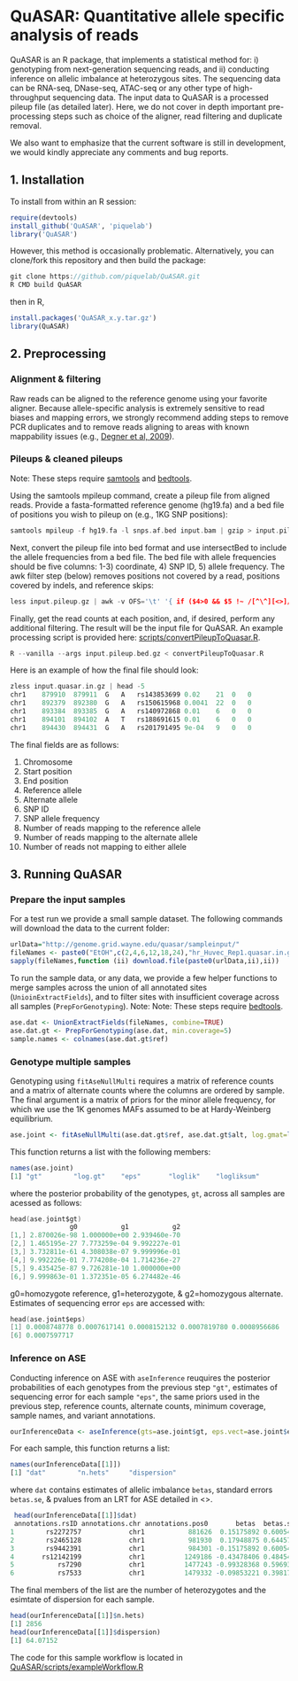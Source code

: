 # QuASAR: Quantitative allele specific analysis of reads
QuASAR is an R package, that implements a statistical method for: i) genotyping from next-generation sequencing reads, and ii) conducting inference on allelic imbalance at heterozygous sites. The sequencing data can be RNA-seq, DNase-seq, ATAC-seq or any other type of high-throughput sequencing data. The input data to QuASAR is a processed pileup file (as detailed later). Here, we do not cover in depth important pre-processing steps such as choice of the aligner, read filtering and duplicate removal.

We also want to emphasize that the current software is still in development, we would kindly appreciate any comments and bug reports.
<!---
Prior to analsyis, RNA-Seq data must undergo alignment with a modern aligner, quality filtering, duplicate removal, and the creation of pileups. There are many tools and tutorials available for preprocessing Next Generation Sequencing data, but we will only describe the tools we used and expect the user to have basic familiarity with standard bioinformatics command-line tools. Our goal with this tutorial is to cover the following:

1. Installing QuASAR
2. Preprocessing 
   * Alignment, filtering, and removing duplicates. (Description of, not a tutorial how)
   * Pileups and clean pileups
3. QuASAR analyis pipeline
   * Genotyping single or multiple samples
   * Inference on ASE
   * Sample workflow

**Quick-start**: Users comfortable processing RNA-Seq data to the level of pileups should skip to the second step of preprocessing. 
-->

## 1. Installation

To install from within an R session:

```R
require(devtools)
install_github('QuASAR', 'piquelab')
library('QuASAR')
```

However, this method is occasionally problematic. Alternatively, you can clone/fork this repository and then build the package:
```C
git clone https://github.com/piquelab/QuASAR.git
R CMD build QuASAR
```
then in R,
```R
install.packages('QuASAR_x.y.tar.gz')
library(QuASAR)
```

## 2. Preprocessing
### Alignment & filtering
Raw reads can be aligned to the reference genome using your favorite aligner. Because allele-specific analysis is extremely sensitive to read biases and mapping errors, we strongly recommend adding steps to remove PCR duplicates and to remove reads aligning to areas with known mappability issues (e.g., [Degner et al, 2009]).


### Pileups & cleaned pileups
Note: These steps require [samtools] and [bedtools].

Using the samtools mpileup command, create a pileup file from aligned reads. Provide a fasta-formatted reference genome (hg19.fa) and a bed file of positions you wish to pileup on (e.g., 1KG SNP positions):

```C
samtools mpileup -f hg19.fa -l snps.af.bed input.bam | gzip > input.pileup.gz
```

Next, convert the pileup file into bed format and use intersectBed to include the allele frequencies from a bed file. The bed file with allele frequencies should be five columns: 1-3) coordinate, 4) SNP ID, 5) allele frequency. The awk filter step (below) removes positions not covered by a read, positions covered by indels, and reference skips:

```C
less input.pileup.gz | awk -v OFS='\t' '{ if ($4>0 && $5 !~ /[^\^][<>]/ && $5 !~ /\+[0-9]+[ACGTNacgtn]+/ && $5 !~ /-[0-9]+[ACGTNacgtn]+/ && $5 !~ /[^\^]\*/) print $1,$2-1,$2,$3,$4,$5,$6}' | sortBed -i stdin | intersectBed -a stdin -b snps.af.bed -wo | cut -f 1-7,11-14 | gzip > input.pileup.bed.gz
```

Finally, get the read counts at each position, and, if desired, perform any additional filtering. The result will be the input file for QuASAR. An example processing script is provided here: [scripts/convertPileupToQuasar.R].

```C
R --vanilla --args input.pileup.bed.gz < convertPileupToQuasar.R
```

Here is an example of how the final file should look:

```C
zless input.quasar.in.gz | head -5
chr1	879910	879911	G	A	rs143853699	0.02	21	0	0
chr1	892379	892380	G	A	rs150615968	0.0041	22	0	0
chr1	893384	893385	G	A	rs140972868	0.01	6	0	0
chr1	894101	894102	A	T	rs188691615	0.01	6	0	0
chr1	894430	894431	G	A	rs201791495	9e-04	9	0	0
```

The final fields are as follows: 
1. Chromosome 
2. Start position 
3. End position 
4. Reference allele 
5. Alternate allele 
6. SNP ID 
7. SNP allele frequency 
8. Number of reads mapping to the reference allele 
9. Number of reads mapping to the alternate allele 
10. Number of reads not mapping to either allele

## 3. Running QuASAR

### Prepare the input samples 
For a test run we provide a small sample dataset. The following commands will download the data to the current folder:

```R
urlData="http://genome.grid.wayne.edu/quasar/sampleinput/"
fileNames <- paste0("EtOH",c(2,4,6,12,18,24),"hr_Huvec_Rep1.quasar.in.gz")
sapply(fileNames,function (ii) download.file(paste0(urlData,ii),ii))
```

To run the sample data, or any data, we provide a few helper functions to merge samples across the union of all annotated sites (`UnioinExtractFields`), and to filter sites with insufficient coverage across all samples (`PrepForGenotyping`). Note: Note: These steps require [bedtools].

```R
ase.dat <- UnionExtractFields(fileNames, combine=TRUE)
ase.dat.gt <- PrepForGenotyping(ase.dat, min.coverage=5)
sample.names <- colnames(ase.dat.gt$ref)
```

### Genotype multiple samples
Genotyping using `fitAseNullMulti` requires a matrix of reference counts and a matrix of alternate counts where the columns are ordered by sample. The final argument is a matrix of priors for the minor allele frequency, for which we use the 1K genomes MAFs assumed to be at Hardy-Weinberg equilibrium.  
```R
ase.joint <- fitAseNullMulti(ase.dat.gt$ref, ase.dat.gt$alt, log.gmat=log(ase.dat.gt$gmat))
```
This function returns a list with the following members:
```R
names(ase.joint)
[1] "gt"        "log.gt"    "eps"       "loglik"    "logliksum"
```
where the posterior probability of the genotypes, `gt`, across all samples are acessed as follows:
```C
head(ase.joint$gt)
               g0           g1           g2
[1,] 2.870026e-98 1.000000e+00 2.939460e-70
[2,] 1.465195e-27 7.773259e-04 9.992227e-01
[3,] 3.732811e-61 4.308038e-07 9.999996e-01
[4,] 9.992226e-01 7.774208e-04 1.714236e-27
[5,] 9.435425e-87 9.726281e-10 1.000000e+00
[6,] 9.999863e-01 1.372351e-05 6.274482e-46
```
g0=homozygote reference, g1=heterozygote, & g2=homozygous alternate. Estimates of sequencing error `eps` are accessed with:
```C
head(ase.joint$eps)
[1] 0.0008748778 0.0007617141 0.0008152132 0.0007819780 0.0008956686
[6] 0.0007597717
```

### Inference on ASE
Conducting inference on ASE with `aseInference` reuquires the posterior probabilities of each genotypes from the previous step `"gt"`, estimates of sequencing error for each sample `"eps"`, the same priors used in the previous step, reference counts, alternate counts, minimum coverage, sample names, and variant annotations. 
```R
ourInferenceData <- aseInference(gts=ase.joint$gt, eps.vect=ase.joint$eps, priors=ase.dat.gt$gmat, ref.mat=ase.dat.gt$ref, alt.mat=ase.dat.gt$alt, min.cov=10, sample.names=sample.names, annos=ase.dat.gt$annotations)
```
For each sample, this function returns a list:
```R
names(ourInferenceData[[1]])
[1] "dat"        "n.hets"     "dispersion"
```
where `dat` contains estimates of allelic imbalance `betas`, standard errors `betas.se`, & pvalues from an LRT for ASE detailed in <>.
```R
 head(ourInferenceData[[1]]$dat)
 annotations.rsID annotations.chr annotations.pos0       betas  betas.se    pval3 
1        rs2272757            chr1           881626  0.15175892 0.6005410 0.80049721
2        rs2465128            chr1           981930  0.17948875 0.6445723 0.78065789
3        rs9442391            chr1           984301 -0.15175892 0.6005410 0.80049721
4       rs12142199            chr1          1249186 -0.43478406 0.4845478 0.36955958
5           rs7290            chr1          1477243 -0.99328368 0.5969363 0.09611857
6           rs7533            chr1          1479332 -0.09853221 0.3981711 0.80455070
```
The final members of the list are the number of heterozygotes and the esimtate of dispersion for each sample.
```R
head(ourInferenceData[[1]]$n.hets)
[1] 2856
head(ourInferenceData[[1]]$dispersion)
[1] 64.07152
```

The code for this sample workflow is located in 
[QuASAR/scripts/exampleWorkflow.R](https://github.com/piquelab/QuASAR/blob/master/scripts/exampleWorkflow.R)

<!-- links -->
[Degner et al, 2009]:http://www.ncbi.nlm.nih.gov/pubmed/19808877
[scripts/convertPileupToQuasar.R]:scripts/convertPileupToQuasar.R
[samtools]:http://samtools.sourceforge.net/
[bedtools]:https://code.google.com/p/bedtools/
